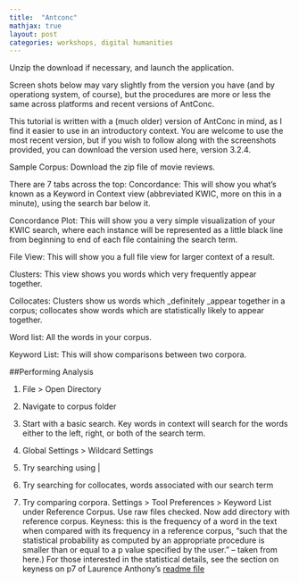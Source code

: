 ```yaml
---
title:  "Antconc"
mathjax: true
layout: post
categories: workshops, digital humanities
---
```

Unzip the download if necessary, and launch the application. 

Screen shots below may vary slightly from the version you have (and by operationg system, of course), but the procedures are more or less the same across platforms and recent versions of AntConc. 

This tutorial is written with a (much older) version of AntConc in mind, as I find it easier to use in an introductory context. You are welcome to use the most recent version, but if you wish to follow along with the screenshots provided, you can download the version used here, version 3.2.4.

Sample Corpus: Download the zip file of movie reviews.

There are 7 tabs across the top: 
Concordance: This will show you what’s known as a Keyword in Context view (abbreviated KWIC, more on this in a minute), using the search bar below it. 

Concordance Plot: This will show you a very simple visualization of your KWIC search, where each instance will be represented as a little black line from beginning to end of each file containing the search term. 

File View: This will show you a full file view for larger context of a result. 

Clusters: This view shows you words which very frequently appear together. 

Collocates: Clusters show us words which _definitely _appear together in a corpus; collocates show words which are statistically likely to appear together. 

Word list: All the words in your corpus. 

Keyword List: This will show comparisons between two corpora.

##Performing Analysis
1.	File > Open Directory

2.	Navigate to corpus folder

3.	Start with a basic search. Key words in context will search for the words either to the left, right, or both of the search term.

4.	Global Settings > Wildcard Settings

5.	Try searching using |

6.	Try searching for collocates, words associated with our search term

7.	Try comparing corpora. Settings > Tool Preferences > Keyword List under Reference Corpus. Use raw files checked. Now add directory with reference corpus. Keyness: this is the frequency of a word in the text when compared with its frequency in a reference corpus, “such that the statistical probability as computed by an appropriate procedure is smaller than or equal to a p value specified by the user.” – taken from here.) For those interested in the statistical details, see the section on keyness on p7 of Laurence Anthony’s [readme file](https://www.laurenceanthony.net/software/antconc/releases/AntConc311/help.pdf)
